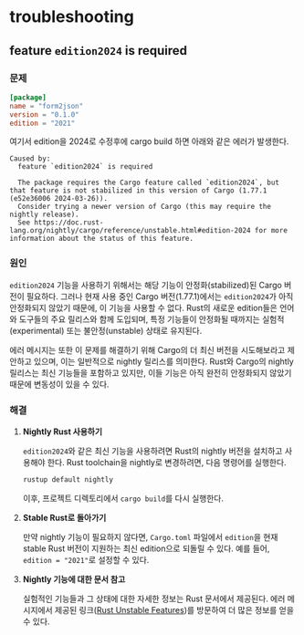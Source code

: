 # troubleshooting

## feature `edition2024` is required

### 문제

```toml
[package]
name = "form2json"
version = "0.1.0"
edition = "2021"
```

여기서 edition을 2024로 수정후에 cargo build 하면 아래와 같은 에러가 발생한다.

```log
Caused by:
  feature `edition2024` is required

  The package requires the Cargo feature called `edition2024`, but that feature is not stabilized in this version of Cargo (1.77.1 (e52e36006 2024-03-26)).
  Consider trying a newer version of Cargo (this may require the nightly release).
  See https://doc.rust-lang.org/nightly/cargo/reference/unstable.html#edition-2024 for more information about the status of this feature.
```

### 원인

`edition2024` 기능을 사용하기 위해서는 해당 기능이 안정화(stabilized)된 Cargo 버전이 필요하다.
그러나 현재 사용 중인 Cargo 버전(1.77.1)에서는 `edition2024`가 아직 안정화되지 않았기 때문에, 이 기능을 사용할 수 없다.
Rust의 새로운 edition들은 언어와 도구들의 주요 릴리스와 함께 도입되며, 특정 기능들이 안정화될 때까지는 실험적(experimental) 또는 불안정(unstable) 상태로 유지된다.

에러 메시지는 또한 이 문제를 해결하기 위해 Cargo의 더 최신 버전을 시도해보라고 제안하고 있으며, 이는 일반적으로 nightly 릴리스를 의미한다.
Rust와 Cargo의 nightly 릴리스는 최신 기능들을 포함하고 있지만, 이들 기능은 아직 완전히 안정화되지 않았기 때문에 변동성이 있을 수 있다.

### 해결

1. **Nightly Rust 사용하기**

    `edition2024`와 같은 최신 기능을 사용하려면 Rust의 nightly 버전을 설치하고 사용해야 한다.
    Rust toolchain을 nightly로 변경하려면, 다음 명령어를 실행한다.

    ```sh
    rustup default nightly
    ```

   이후, 프로젝트 디렉토리에서 `cargo build`를 다시 실행한다.

2. **Stable Rust로 돌아가기**

    만약 nightly 기능이 필요하지 않다면, `Cargo.toml` 파일에서 `edition`을 현재 stable Rust 버전이 지원하는 최신 edition으로 되돌릴 수 있다. 예를 들어, `edition = "2021"`로 설정할 수 있다.

3. **Nightly 기능에 대한 문서 참고**

    실험적인 기능들과 그 상태에 대한 자세한 정보는 Rust 문서에서 제공된다.
    에러 메시지에서 제공된 링크([Rust Unstable Features](https://doc.rust-lang.org/nightly/cargo/reference/unstable.html#edition-2024))를 방문하여 더 많은 정보를 얻을 수 있다.
